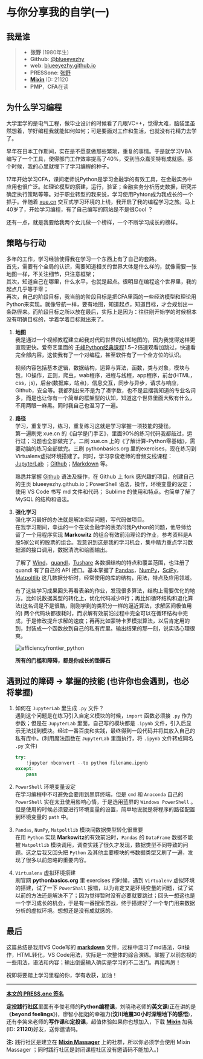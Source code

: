 # 与你分享我的自学(一)

## 我是谁
> - **张野**  (1980年生)
> - **Github**: [@blueeyezhy](https://github.com/blueeyezhy)
> - **web**: [blueeyezhy.github.io](https://blueeyezhy.github.io/)
> - **PRESSone**: [张野](https://press.one/main/p/7c08521960497a61baf3f1c9760ff2a4cc66be1c)
> - [**Mixin**](https://mixin.one/) ID: 21120
> - **PMP**，**CFA**在读

## 为什么学习编程
大学里学的是电气工程，做毕业设计的时候看了几眼VC++，觉得太难，脑袋里虽然想着，学好编程我就能如何如何；可是要面对工作和生活，也就没有花精力去学了。

早年在日本工作期间，实在是不愿意做那些繁琐，重复的事情。于是就学习VBA编写了一个工具，使得部门工作效率提高了40%，受到当众嘉奖特有成就感。那个时候，我的心里就埋下了学习编程的种子。

17年开始学习CFA，课间老师说Python是学习金融学的有效工具，在金融实务中应用也很广泛。如理论模型的搭建，运行，验证；金融实务分析历史数据，研究并确定执行策略等等。对于职业转型的我来说，学习使用Pyhton成为我成长的一个抓手。伴随着 [xue.cn](https://xue.cn/hub/) 交互式学习环境的上线，我开启了我的编程学习之旅。马上40岁了，开始学习编程，有了自己编写的网站是不是很Cool ？ 

还有一点，就是我要给我两个女儿做一个榜样，一个不断学习成长的榜样。 

## 策略与行动
多年的工作，学习经验使得我在学习一个东西上有了自己的套路。  
首先，需要有个全局的认识，需要知道相关的世界大体是什么样的，就像需要一张地图一样，不关注细节，只注意框架；   
其次，知道自己在哪里，什么水平，也就是起点。很明显在编程这个世界里，我的起点几乎等于零；  
再次，自己的阶段目标，我当前的阶段目标是把CFA里面的一些经济模型和理论用Python来实现。就像导航一样，要有地图，知道起点，知道目标，才会规划出一条路径来。而阶段目标之所以放在最后，实际上是因为：往往刚开始学的时候根本没有明确目标的，学着学着目标就出来了。

1. **地图**  
    我是通过一个视频教程建立起我对代码世界的认知地图的，因为我觉得这样更直观更快。爱奇艺里面的 [千峰Python经典课程](http://zhishi.m.iqiyi.com/column?columnId=225209601&channel=plugin_column&p1=2_22_222&social_platform=link)1.5~2倍速观看加跳过，快速看完全部内容，这使我有了一个对编程，甚至软件有了一个全方位的认识。  

    视频内容包括基本逻辑，数据结构，运算与算法，函数，类与对象，模块与包，IO操作，正则，爬虫，wab程序，进程与线程，app程序，前台(HTML，css，js)，后台(数据库，站点)，信息交互，同步与异步，请求与响应，Github，安全等。我都列出来不是为了凑字数，也不是显摆我知道的专业名词多，而是也让你有一个简单的框架型的认知，知道这个世界里面大致有什么，不用两眼一麻黑。同时我自己也温习了一遍。
   
2. **路径**   
   学习，重复学习，练习，重复练习这就是学习掌握一项技能的捷径。  
   第一遍刷完 xue.cn 的《自学是门手艺》，里面90%的练习代码我都敲过，运行过；习题也全部做完了。二刷 xue.cn 上的《了解计算-Python零基础》，需要动脑的练习全部做完。三刷 pythonbasics.org 里的exercises，现在练习到 Virtualenv虚拟环境搭建了。同时，学习李俊老师的音频支线课程：[JupyterLab](https://b23.tv/av74039311/p1) ；[Github](https://b23.tv/av73411755/p1)；[Markdown](https://b23.tv/av75225128/p1) 等。

   熟悉并掌握 [Github](https://git-scm.com/book/en/v2) 语法及操作，在 Github 上 fork 感兴趣的项目，创建自己的主页 blueeyezhy.github.io；PowerShell 语法，操作，环境变量的设定；使用 VS Code 书写 md 文件和代码； Sublime 的使用和特点。也简单了解了 MySQL 的结构和语法。

3. **强化学习**    
   强化学习最好的办法就是解决实际问题，写代码做项目。   
   在我学习期间，幸运的一个在读金融学的表弟问我Python的问题，他导师给留了一个用程序实现 **Markowitz** 的组合有效前沿理论的作业，参考资料是A股5家公司的股票的组合。我意识到这是我的学习机会，集中精力重点学习数据源的接口调用，数据清洗和绘图输出。   

   了解了 [Wind](https://www.wind.com.cn/NewSite/data.html)，[quandl](https://www.quandl.com/)，[Tushare](http://tushare.org/) 各数据结构的特点和覆盖范围，也注册了 quandl 有了自己的 API 接口。基本掌握了 [Pandas](https://pandas.pydata.org/)，[NumPy](https://numpy.org/)，[SciPy](https://www.scipy.org/)，[Matpoltlib](https://matplotlib.org/) 这几数据分析时，经常使用的库的结构，用法，特点及应用领域。

    有了这些学习成果回头再看表弟的作业，发现很多算法，结构上需要优化的地方。比如说数据类型的转化上，优化代码减少8行；再比如循环结构和退化算法(这名词是不是很酷，刚刚学到的类积分一样的逼近算法，求解区间极值用的) 两个代码块都很耗时，而求解有效前沿过程中完全可以在循环结构中完成，于是修改提升求解的速度；再再比如蒙特卡罗模拟算法，以后肯定用的到，封装成一个函数放到自己的私有库里。输出结果的那一刻，说实话心理很爽。
 
    ![efficiencyfrontier_python](https://static.press.one/91/60/9160e3da2c2b1eaf6d70c3a151a8efcd32d2e81e64e6c13d6dfe8b935421238e.jpg)

    **所有的门槛和障碍，都是你成长的垫脚石**
   
## 遇到过的障碍 -> 掌握的技能 (也许你也会遇到，也必将掌握)
1. 如何在 `JupyterLab` 里生成 `.py` 文件？  
   遇到这个问题是在练习引入自定义模块的时候，`import` 函数必须接 `.py` 作为参数；但是在 `JupyterLab` 里面，自己写的模块都是 `.ipynb` 文件，引入后显示无法找到模块。经过一番百度和实践，最终得到一段代码并将其放入自己的私有库中。(利用魔法函数在 `JupyterLab` 里面执行，将 `.ipynb` 文件转成同名 `.py` 文件)

    ```python
    try:
        !jupyter nbconvert --to python filename.ipynb
    except:
        pass
    ```

2. `PowerShell` 环境变量设定      
   在学习编程中不可避免会要用到黑屏终端，但是 `cmd` 和 `Anaconda` 自己的 `PowerShell` 实在太丑使用影响心情，于是选用蓝屏的 `Windows PowerShell` 。但是使用的时候必须要进行环境变量的设置，简单地说就是将程序的路径配置到环境变量的 `path` 中。

3. `Pandas`, `NumPy`, `Matpoltlib` 模块间数据类型转化很重要    
   在用 `Python` 实现 **Markowitz**的有效前沿时，`Pandas` 的 `DataFrame` 数据不能被 `Matpoltlib` 模块调用，调查实践了很久才发现，数据类型不同导致的问题。这之后我又回头把 `Python` 及其他主要模块的书数据类型又刷了一遍，发现了很多以前忽略的重要内容。

4. `Virtualenv` 虚拟环境搭建   
   刷官网 **pythonbasics.org** 里 exercises 的时候，遇到 `Virtualenv` 虚拟环境的搭建，试了一下 `PowerShall` 报错，以为肯定又是环境变量的问题，试了试以前的方法还是解决不了；因为觉得暂时没有必要就要跳过；回头一想这也是一个学习成长的机会，于是有一番搜索苦战，终于搭建好了一个专门用来数据分析的虚拟环境。想想还是没有成就感的。

## 最后
这篇总结是我用VS Code写的 [**markdown**](https://b23.tv/av75225128/p1) 文件，过程中温习了md语法，Git操作，HTML转化，VS Code用法，实际是一次整体的综合演练。掌握了以前忽视的一些用法，语法和内容；输出倒逼输入确实是学习的不二法门。再接再厉！

祝即将要踏上学习里程的你，学有收获，加油！

---
[**本文的 PRESS.one 签名**](https://press.one/file/v?s=813973a5ff6ca29e4b741c10d3dbeec2102927703c198582ae232b603a5c5bfd17708c36315b27be1fa40c1caad2820a7a1194a22f1d3974917e77fece266bf900&h=6e1d8cdac3f4f9790ca8462b42ed1d67d4e34a5afd583512bed5a3f3463994ae&a=7c08521960497a61baf3f1c9760ff2a4cc66be1c&f=P1&v=3)

**定投践行社区**里面有李俊老师的**Python编程课**，刘晓艳老师的**英文课**(正在讲的是《**beyond feelings**》)，廖智小姐姐的幸福力(**汶川地震30小时深埋地下的感悟**)，还有李笑来老师的**写作课**和**定投课**，超值体验如果你也想加入，下载 [**Mixin**](https://mixin.one/) 加我(ID: **21120**)好友，送你邀请码。

**注:** 践行社区是建立在 [**Mixin Massager**](https://mp.weixin.qq.com/s/ci_OWj9vtnsJ4OROifNfSQ) 上的社群，所以你必须学会使用 Mixin  Massager ；同时践行社区是封闭课程社区没有邀请码不能加入。)


